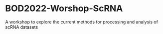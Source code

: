 # BOD2022-Worshop-ScRNA
A workshop to explore the current methods for processing and analysis of scRNA datasets
